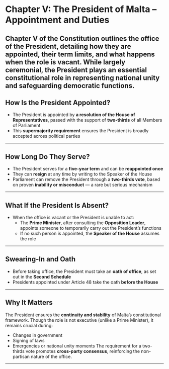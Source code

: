 # Chapter V: The President of Malta – Appointment and Duties

## Chapter V of the Constitution outlines the **office of the President**, detailing how they are appointed, their term limits, and what happens when the role is vacant. While largely **ceremonial**, the President plays an essential constitutional role in **representing national unity** and **safeguarding democratic functions**.

## How Is the President Appointed?

- The President is appointed by **a resolution of the House of Representatives**, passed with the support of **two-thirds** of all Members of Parliament
- This **supermajority requirement** ensures the President is broadly accepted across political parties

---

## How Long Do They Serve?

- The President serves for a **five-year term** and can be **reappointed once**
- They can **resign** at any time by writing to the Speaker of the House
- Parliament can remove the President through a **two-thirds vote**, based on proven **inability or misconduct** — a rare but serious mechanism

---

## What If the President Is Absent?

- When the office is vacant or the President is unable to act:
  - The **Prime Minister**, after consulting the **Opposition Leader**, appoints someone to temporarily carry out the President’s functions
  - If no such person is appointed, the **Speaker of the House** assumes the role

---

## Swearing-In and Oath

- Before taking office, the President must take an **oath of office**, as set out in the **Second Schedule**
- Presidents appointed under Article 48 take the oath **before the House**

---

## Why It Matters

The President ensures the **continuity and stability** of Malta’s constitutional framework. Though the role is not executive (unlike a Prime Minister), it remains crucial during:

- Changes in government
- Signing of laws
- Emergencies or national unity moments
  The requirement for a two-thirds vote promotes **cross-party consensus**, reinforcing the non-partisan nature of the office.

---
